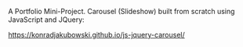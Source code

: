 A Portfolio Mini-Project. Carousel (Slideshow) built from scratch using JavaScript and JQuery:

https://konradjakubowski.github.io/js-jquery-carousel/
